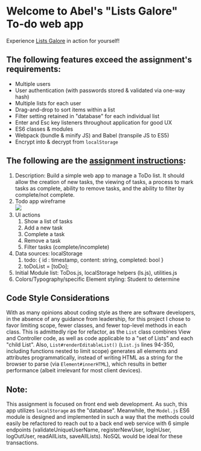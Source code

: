 # Welcome to Abel's "Lists Galore" To-do web app

Experience [Lists Galore](https://the1abel.github.io/wdd330/todoApp/dist/) in action for yourself!

## The following features exceed the assignment's requirements:
 - Multiple users
 - User authentication (with passwords stored & validated via one-way hash)
 - Multiple lists for each user
 - Drag-and-drop to sort items within a list
 - Filter setting retained in "database" for each individual list
 - Enter and Esc key listeners throughout application for good UX
 - ES6 classes & modules
 - Webpack (bundle & minify JS) and Babel (transpile JS to ES5)
 - Encrypt into & decrypt from `localStorage`

## The following are the [assignment instructions](https://byui-cit.github.io/cit261/resources/todo.html):
 1. Description: Build a simple web app to manage a ToDo list. It should allow the creation of new tasks, the viewing of tasks, a process to mark tasks as complete, ability to remove tasks, and the ability to filter by complete/not complete.
 2. Todo app wireframe  
    ![](https://byui-cit.github.io/cit261/images/todo-wireframe.png)  
 3. UI actions
    1. Show a list of tasks
    2. Add a new task
    3. Complete a task
    4. Remove a task
    5. Filter tasks (complete/incomplete)
 4. Data sources: localStorage
    1. todo: { id : timestamp, content: string, completed: bool }
    2. toDoList = [toDo];
 5. Initial Module list: ToDos.js, localStorage helpers (ls.js), utilities.js
 6. Colors/Typography/specific Element styling: Student to determine

## Code Style Considerations
With as many opinions about coding style as there are software developers, in the absence of any guidance from leadership, for this project I chose to favor limiting scope, fewer classes, and fewer top-level methods in each class.
This is admittedly ripe for refactor, as the `List` class combines View and Controller code, as well as code applicable to a "set of Lists" and each "child List".
Also, `List#renderEditableList()` (`List.js` lines 94-350, including functions nested to limit scope) generates all elements and attributes programmatically, instead of writing HTML as a string for the browser to parse (via `Element#innerHTML`), which results in better performance (albeit irrelevant for most client devices).

## Note:
This assignment is focused on front end web development.  As such, this app utilizes `localStorage` as the "database".  Meanwhile, the `Model.js` ES6 module is designed and implemented in such a way that the methods could easily be refactored to reach out to a back end web service with 6 simple endpoints (validateUniqueUserName, registerNewUser, logInUser, logOutUser, readAllLists, saveAllLists).  NoSQL would be ideal for these transactions.
